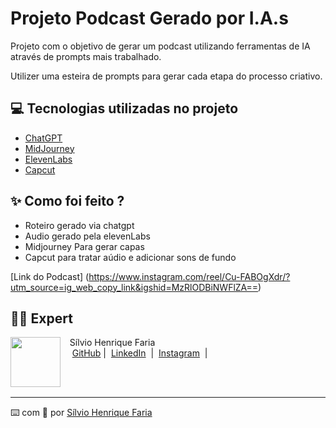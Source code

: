 # Projeto Podcast Gerado por I.A.s

Projeto com o objetivo de gerar um podcast utilizando ferramentas de IA através de prompts mais trabalhado.

Utilizer uma esteira de prompts para gerar cada etapa do processo criativo.

## 💻 Tecnologias utilizadas no projeto

- [ChatGPT](https://chat.openai.com/) 
- [MidJourney](https://www.midjourney.com/app/)
- [ElevenLabs](https://beta.elevenlabs.io/)
- [Capcut](https://www.capcut.com/pt-br/)

## ✨ Como foi feito ?

- Roteiro gerado via chatgpt
- Audio gerado pela elevenLabs
- Midjourney Para gerar capas
- Capcut para tratar aúdio e adicionar sons de fundo

[Link do Podcast] (https://www.instagram.com/reel/Cu-FABOgXdr/?utm_source=ig_web_copy_link&igshid=MzRlODBiNWFlZA==)

## 👨‍💻 Expert

<p>
    <img 
      align=left 
      margin=10 
      width=80 
      src="https://avatars.githubusercontent.com/u/14798308?u=450d78476be136ea67a4c39b1810eba389476e92&v=4"
    />
    <p>&nbsp&nbsp&nbspSílvio Henrique Faria<br>
    &nbsp&nbsp&nbsp
    <a href="https://github.com/silviodarko">
    GitHub</a>&nbsp;|&nbsp;
    <a href="https://www.linkedin.com/in/s%C3%ADlvio-henrique-faria-b23a1b165/">LinkedIn</a>
&nbsp;|&nbsp;
    <a href="https://www.instagram.com/silvenrique_/">
    Instagram</a>
&nbsp;|&nbsp;</p>
</p>
<br/><br/>
<p>

---

⌨️ com 💜 por [Sílvio Henrique Faria](https://github.com/silviodarko)
